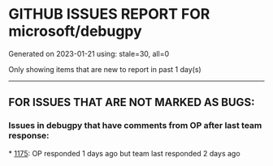 
# GITHUB ISSUES REPORT FOR microsoft/debugpy


Generated on 2023-01-21 using: stale=30, all=0


Only showing items that are new to report in past 1 day(s)


---

## FOR ISSUES THAT ARE NOT MARKED AS BUGS:


### Issues in debugpy that have comments from OP after last team response:


\* [1175](https://github.com/microsoft/debugpy/issues/1175 "Debugging tests is not stopping on breakpoint"): OP responded 1 days ago but team last responded 2 days ago

